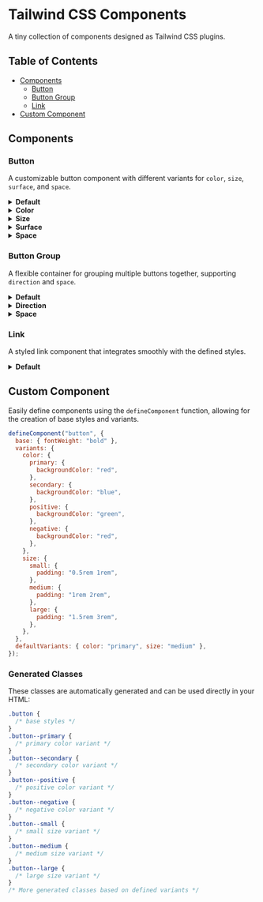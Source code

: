 # Tailwind CSS Components

A tiny collection of components designed as Tailwind CSS plugins.

## Table of Contents

- [Components](#components)
  - [Button](#button)
  - [Button Group](#button-group)
  - [Link](#link)
- [Custom Component](#custom-component)

## Components

### Button

A customizable button component with different variants for `color`, `size`, `surface`, and `space`.

<details><summary><strong>Default</strong></summary>

```html
<button class="button">Click Me!</button>
```

</details>

<details><summary><strong>Color</strong></summary>

Available color variants: `primary`, `secondary`, `positive`, `negative`

```html
<button class="button button--primary">Click Me!</button>
<button class="button button--secondary">Click Me!</button>
<button class="button button--positive">Click Me!</button>
<button class="button button--negative">Click Me!</button>
```

</details>

<details><summary><strong>Size</strong></summary>

Available size variants: `small`, `medium`, `large`

```html
<button class="button button--small">Click Me!</button>
<button class="button button--medium">Click Me!</button>
<button class="button button--large">Click Me!</button>
```

</details>

<details><summary><strong>Surface</strong></summary>

Available surface variants: `fill`, `ghost`

```html
<button class="button button--fill">Click Me!</button>
<button class="button button--ghost">Click Me!</button>
```

</details>

<details><summary><strong>Space</strong></summary>

Available space variants: `full`, `auto`

```html
<button class="button button--full">Click Me!</button>
<button class="button button--auto">Click Me!</button>
```

</details>

### Button Group

A flexible container for grouping multiple buttons together, supporting `direction` and `space`.

<details><summary><strong>Default</strong></summary>

```html
<div class="button-group">
  <button class="button">Click</button>
  <button class="button">Click</button>
  <button class="button">Click</button>
</div>
```

</details>

<details><summary><strong>Direction</strong></summary>

Available direction variants: `horizontal`, `vertical`

```html
<div class="button-group button-group--horizontal">
  <button class="button">Click</button>
  <button class="button">Click</button>
</div>

<div class="button-group button-group--vertical">
  <button class="button">Click</button>
  <button class="button">Click</button>
</div>
```

</details>

<details><summary><strong>Space</strong></summary>

Available space variants: `auto`, `full`

```html
<div class="button-group button-group--auto">
  <button class="button">Click</button>
  <button class="button">Click</button>
  <button class="button">Click</button>
</div>

<div class="button-group button-group--full">
  <button class="button">Click</button>
  <button class="button">Click</button>
  <button class="button">Click</button>
</div>
```

</details>

### Link

A styled link component that integrates smoothly with the defined styles.

<details><summary><strong>Default</strong></summary>

```html
<a class="link" href="#">Click Me!</a>
```

</details>

## Custom Component

Easily define components using the `defineComponent` function, allowing for the creation of base styles and variants.

```js
defineComponent("button", {
  base: { fontWeight: "bold" },
  variants: {
    color: {
      primary: {
        backgroundColor: "red",
      },
      secondary: {
        backgroundColor: "blue",
      },
      positive: {
        backgroundColor: "green",
      },
      negative: {
        backgroundColor: "red",
      },
    },
    size: {
      small: {
        padding: "0.5rem 1rem",
      },
      medium: {
        padding: "1rem 2rem",
      },
      large: {
        padding: "1.5rem 3rem",
      },
    },
  },
  defaultVariants: { color: "primary", size: "medium" },
});
```

### Generated Classes

These classes are automatically generated and can be used directly in your HTML:

```css
.button {
  /* base styles */
}
.button--primary {
  /* primary color variant */
}
.button--secondary {
  /* secondary color variant */
}
.button--positive {
  /* positive color variant */
}
.button--negative {
  /* negative color variant */
}
.button--small {
  /* small size variant */
}
.button--medium {
  /* medium size variant */
}
.button--large {
  /* large size variant */
}
/* More generated classes based on defined variants */
```
